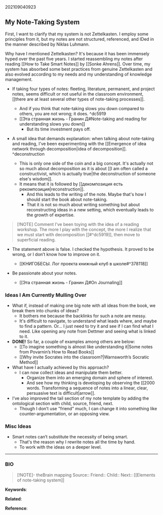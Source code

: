 202109040923
## My Note-Taking System

First, I want to clarify that my system is not Zettelkasten. I employ some principles from it, but my notes are not structured, referenced, and IDed in the manner described by Niklas Luhmann.

Why have I mentioned Zettelkasten? It's because it has been immensely hyped over the past five years. I started reassembling my notes after reading [[How to Take Smart Notes]] by [[Sonke Ahrens]]. Over time, my system has absorbed some best practices from genuine Zettelkasten and also evolved according to my needs and my understanding of knowledge management.

- If taking four types of notes: fleeting, literature, permanent, and project notes, seems difficult or not useful in the classroom environment, [[there are at least several other types of note-taking processes]].
    
    - And if you think that note-taking slows you down compared to others, you are not wrong; it does. ^dc5919
    - [[Эта странная жизнь - Гранин Д#Note-taking and reading for understanding slows you down]]
        - But its time investment pays off.
- A small idea that demands explanation: when talking about note-taking and reading, I've been experimenting with the [[Emergence of idea network through decomposition|idea of decomposition]]. ^deconstruction
    
    - This is only one side of the coin and a big concept. It's actually not so much about decomposition as it is about [[I am often called a constructivist, which is actually true|the deconstruction of someone else's wisdom]].
    - It means that it is followed by [[декомпозиция есть рекомпозиция|reconstruction]].
        - And this leads to the writing of the note. Maybe that's how I should start the book about note-taking.
        - That it is not so much about writing something but about reconstructing ideas in a new setting, which eventually leads to the growth of expertise.

> [!NOTE] Comment 
> I’ve been toying with the idea of a reading workshop. The more I play with the concept, the more I realize that we must start with decomposition [[#^dc5919]], then move to superficial reading.

- The statement above is false. I checked the hypothesis. It proved to be wrong, or I don’t know how to improve on it.
    
    - [[КНИГОБЕСЫ. Лог проекта книжный клуб в школе#^378118]]
- Be passionate about your notes.
    
    - [[Эта странная жизнь - Гранин Д#On Journaling]]
### Ideas I Am Currently Mulling Over

- What if, instead of making one big note with all ideas from the book, we break them into chunks of ideas?
    - It bothers me because the backlinks for such a note are messy.
    - It's difficult to navigate, to understand what leads where, and maybe to find a pattern. Or… I just need to try it and see if I can find what I need. Like opening any note from Dettmer and seeing what is linked to it.
- **DONE!** So far, a couple of examples among others are below:
    - [[To imagine something is almost like understanding it|Some notes from Povarnin’s How to Read Books]]
    - [[Why invite Socrates into the classroom?|Warnsworth’s Socratic Method]]
- What have I actually achieved by this approach?
    - I can now collect ideas and manipulate them better.
        - Organize them into an emerging domain and sphere of interest.
        - And see how my thinking is developing by observing the [[2000 words. Transforming a sequence of notes into a linear, clear, persuasive text is difficult|arrow]].
- I’ve also improved the tail section of my note template by adding the ontological section with child, source, friend, next.
    - Though I don’t use "friend" much, I can change it into something like counter-argumentation, or an opposing view.

### Misc Ideas

- Smart notes can’t substitute the necessity of being smart.
    - That's the reason why I rewrite notes all the time by hand.
    - To work with the ideas on a deeper level.

***
### BIO

> [!NOTE]- theBrain mapping
> Source::
> Friend::
> Child::
> Next:: [[Elements of note-taking system]]

**Keywords**:

**Related**:

**Reference**: 

[^1]: [[How to Take Smart Notes]]
[^2]: [[Умение заметковедения]]